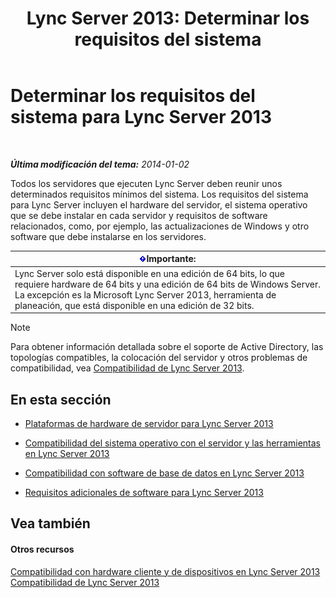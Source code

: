 ﻿---
title: 'Lync Server 2013: Determinar los requisitos del sistema'
TOCTitle: Determinar los requisitos del sistema
ms:assetid: 620e81e2-42df-4eda-8498-bd56a14aa0e1
ms:mtpsurl: https://technet.microsoft.com/es-es/library/Gg398438(v=OCS.15)
ms:contentKeyID: 48275448
ms.date: 01/07/2017
mtps_version: v=OCS.15
ms.translationtype: HT
---

# Determinar los requisitos del sistema para Lync Server 2013

 

_**Última modificación del tema:** 2014-01-02_

Todos los servidores que ejecuten Lync Server deben reunir unos determinados requisitos mínimos del sistema. Los requisitos del sistema para Lync Server incluyen el hardware del servidor, el sistema operativo que se debe instalar en cada servidor y requisitos de software relacionados, como, por ejemplo, las actualizaciones de Windows y otro software que debe instalarse en los servidores.

<table>
<thead>
<tr class="header">
<th><img src="images/Gg425917.important(OCS.15).gif" title="important" alt="important" />Importante:</th>
</tr>
</thead>
<tbody>
<tr class="odd">
<td>Lync Server solo está disponible en una edición de 64 bits, lo que requiere hardware de 64 bits y una edición de 64 bits de Windows Server. La excepción es la Microsoft Lync Server 2013, herramienta de planeación, que está disponible en una edición de 32 bits.</td>
</tr>
</tbody>
</table>



> [!NOTE]
> Para obtener información detallada sobre el soporte de Active Directory, las topologías compatibles, la colocación del servidor y otros problemas de compatibilidad, vea <A href="lync-server-2013-supportability.md">Compatibilidad de Lync Server 2013</A>.



## En esta sección

  - [Plataformas de hardware de servidor para Lync Server 2013](lync-server-2013-server-hardware-platforms.md)

  - [Compatibilidad del sistema operativo con el servidor y las herramientas en Lync Server 2013](lync-server-2013-server-and-tools-operating-system-support.md)

  - [Compatibilidad con software de base de datos en Lync Server 2013](lync-server-2013-database-software-support.md)

  - [Requisitos adicionales de software para Lync Server 2013](lync-server-2013-additional-software-requirements.md)

## Vea también

#### Otros recursos

[Compatibilidad con hardware cliente y de dispositivos en Lync Server 2013](lync-server-2013-client-and-device-hardware-support.md)  
[Compatibilidad de Lync Server 2013](lync-server-2013-supportability.md)

